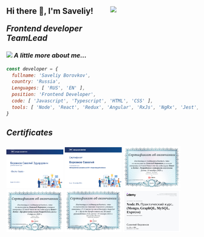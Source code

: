 <h2> Hi there 👋, I'm Saveliy!
<img align='right' src="https://media.giphy.com/media/5eLDrEaRGHegx2FeF2/giphy.gif" width="230">
<p><em>Frontend developer </br>TeamLead

### <img src="https://media.giphy.com/media/2wh8AaMZ2jtRseDQ3C/giphy.gif" width="50"> A little more about me...  

```js
const developer = {
  fullname: 'Saveliy Borovkov',
  country: 'Russia',
  Lenguages: [ 'RUS', 'EN' ],
  position: 'Frontend Developer',
  code: [ 'Javascript', 'Typescript', 'HTML', 'CSS' ],
  tools: [ 'Node', 'React', 'Redux', 'Angular', 'RxJs', 'NgRx', 'Jest', 'Docker', 'Webpack']
}
```
<h2> Certificates
     
### <img src="./Screensh.png" width="150"> <img src="./Screenshot_2.png" width="150"> <img src="./Screenshot_1.png" width="150"> <img src="./c12d6564acb938f3093632550eea2bb2.jpg" width="150"> <img src="./e17e5ce99f5bac1e79b315b86142ac92.jpg" width="150"> <img src="./7ddbba772fbb454c3859bc43a6379a31.jpg" width="150">
